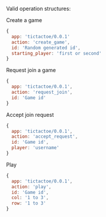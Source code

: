 Valid operation structures:

Create a game
```js
{
  app: 'tictactoe/0.0.1'
  action: 'create_game',
  id: 'Random generated id',
  starting_player: 'first or second'
}
```

Request join a game
```js
{
  app: 'tictactoe/0.0.1',
  action: 'request_join',
  id: 'Game id'
}
```

Accept join request
```js
{
  app: 'tictactoe/0.0.1',
  action: 'accept_request',
  id: 'Game id',
  player: 'username'
}
```

Play
```js
{
  app: 'tictactoe/0.0.1',
  action: 'play',
  id: 'Game id',
  col: '1 to 3',
  row: '1 to 3'
}
```


